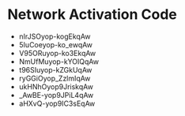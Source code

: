 # Network Activation Code
* nIrJSOyop-kogEkqAw
* 5IuCoeyop-ko_ewqAw
* V95ORuyop-ko3EkqAw
* NmUfMuyop-kYOIQqAw
* t96SIuyop-kZGkUqAw
* ryGGiOyop_ZzlmIqAw
* ukHNhOyop9JriskqAw
* _AwBE-yop9JPiL4qAw
* aHXvQ-yop9IC3sEqAw